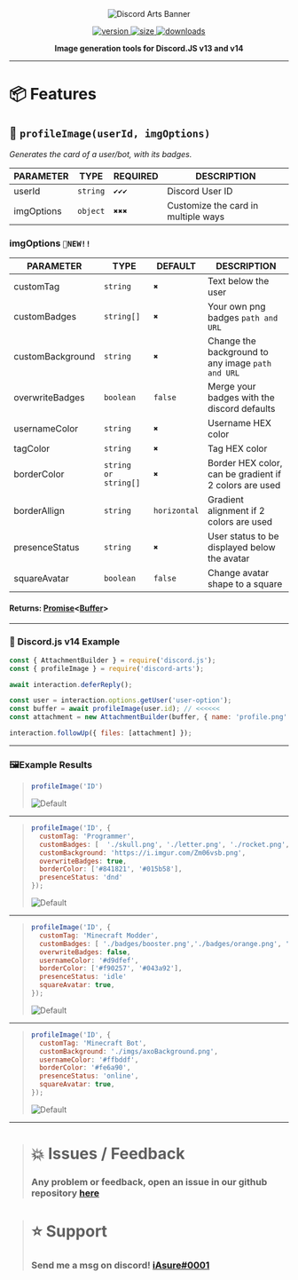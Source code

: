 
<div align='center'>
  <img src='https://i.imgur.com/NBpsl5W.png' alt='Discord Arts Banner' />
  <p align='center'>
  <a href='https://www.npmjs.com/package/discord-arts'>
    <img src='https://img.shields.io/npm/v/discord-arts?label=version&style=for-the-badge' alt='version' />
    <img src='https://img.shields.io/bundlephobia/min/discord-arts?label=size&style=for-the-badge' alt='size' />
    <img src='https://img.shields.io/npm/dt/discord-arts?style=for-the-badge' alt='downloads' />
  </a>
</p>
</div>

<p align="center">
  <strong>Image generation tools for Discord.JS v13 and v14</strong>
</p>

***

# 📦 Features

## 🤖 `profileImage(userId, imgOptions)`

*Generates the card of a user/bot, with its badges.*

PARAMETER | TYPE | REQUIRED | DESCRIPTION 
-------- | --------- | -------- | -------- 
userId| `string` | `✔️✔️✔️` | Discord User ID
imgOptions| `object` | `✖️✖️✖️` | Customize the card in multiple ways

### imgOptions `🔴NEW!!`
PARAMETER | TYPE | DEFAULT | DESCRIPTION 
-------- | --------- | -------- | -------- 
customTag| `string` | `✖️` | Text below the user
customBadges| `string[]` | `✖️` | Your own png badges `path and URL`
customBackground| `string` | `✖️` | Change the background to any image `path and URL`
overwriteBadges| `boolean` | `false` | Merge your badges with the discord defaults
usernameColor| `string` | `✖️` | Username HEX color
tagColor| `string` | `✖️` | Tag HEX color
borderColor| `string or string[]` | `✖️` | Border HEX color, can be gradient if 2 colors are used
borderAllign| `string` | `horizontal` | Gradient alignment if 2 colors are used
presenceStatus| `string` | `✖️` | User status to be displayed below the avatar
squareAvatar| `boolean` | `false` | Change avatar shape to a square

#### Returns: **[Promise](https://developer.mozilla.org/en-US/docs/Web/JavaScript/Reference/Global_Objects/Promise)<**[Buffer](https://nodejs.org/api/buffer.html)**>**

***

### 📃 Discord.js v14 Example

```javascript
const { AttachmentBuilder } = require('discord.js');
const { profileImage } = require('discord-arts');

await interaction.deferReply();

const user = interaction.options.getUser('user-option');
const buffer = await profileImage(user.id); // <<<<<<
const attachment = new AttachmentBuilder(buffer, { name: 'profile.png' });

interaction.followUp({ files: [attachment] });
```

***

### 🖼️Example Results 

> ```javascript
> profileImage('ID')
> ```
> ![Default](https://i.imgur.com/Iu5E2Kf.png)

***

> ```javascript
> profileImage('ID', {
>   customTag: 'Programmer',
>   customBadges: [  './skull.png', './letter.png', './rocket.png', './crown.png', './hearth.png'  ],
>   customBackground: 'https://i.imgur.com/Zm06vsb.png',
>   overwriteBadges: true,
>   borderColor: ['#841821', '#015b58'],
>   presenceStatus: 'dnd'
> });
> ```
> ![Default](https://i.imgur.com/14AuGJ7.png)

***

> ```javascript
> profileImage('ID', {
>   customTag: 'Minecraft Modder',
>   customBadges: [ './badges/booster.png','./badges/orange.png', './badges/giveaway.png' ],
>   overwriteBadges: false,
>   usernameColor: '#d9dfef',
>   borderColor: ['#f90257', '#043a92'],
>   presenceStatus: 'idle'
>   squareAvatar: true,
> });
> ```
> ![Default](https://i.imgur.com/YCTJ3xe.png)

***

> ```javascript
> profileImage('ID', {
>   customTag: 'Minecraft Bot',
>   customBackground: './imgs/axoBackground.png',
>   usernameColor: '#ffbddf',
>   borderColor: '#fe6a90',
>   presenceStatus: 'online',
>   squareAvatar: true,
> });
> ```
> ![Default](https://i.imgur.com/yRzIo2R.png)

***

> # 💥 Issues / Feedback
> 
> ### Any problem or feedback, open an issue in our github repository [here](https://github.com/iAsure/discord-arts)


> # ⭐ Support
>
> ### Send me a msg on discord! [iAsure#0001](https://discord.com/users/339919990947971105)

